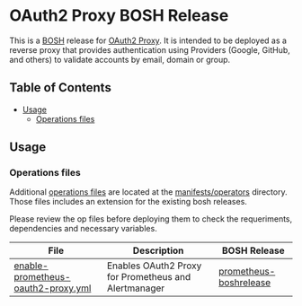 # OAuth2 Proxy BOSH Release

This is a [BOSH](http://bosh.io/) release for [OAuth2 Proxy](https://github.com/oauth2-proxy/oauth2-proxy). It is intended to be deployed as a reverse proxy that provides authentication using Providers (Google, GitHub, and others) to validate accounts by email, domain or group.

## Table of Contents

* [Usage](https://github.com/bosh-prometheus/prometheus-boshrelease#usage)
	* [Operations files](https://github.com/bosh-prometheus/prometheus-boshrelease#operations-files)

## Usage

### Operations files

Additional [operations files](http://bosh.io/docs/cli-ops-files.html) are located at the [manifests/operators](https://github.com/cloudfoundry-community/oauth2-proxy-boshrelease/blob/master/manifests/operators) directory. Those files includes an extension for the existing bosh releases.

Please review the op files before deploying them to check the requeriments, dependencies and necessary variables.

| File | Description | BOSH Release |
| ---- | ----------- | ------------ |
| [enable-prometheus-oauth2-proxy.yml](https://github.com/cloudfoundry-community/oauth2-proxy-boshrelease/blob/master/manifests/operators/prometheus/enable-prometheus-oauth2-proxy.yml) | Enables OAuth2 Proxy for Prometheus and Alertmanager | [prometheus-boshrelease](https://github.com/bosh-prometheus/prometheus-boshrelease) |
